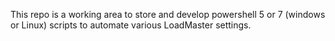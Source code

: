 This repo is a working area to store and develop powershell 5 or 7 (windows or Linux) scripts to automate various LoadMaster settings. 

